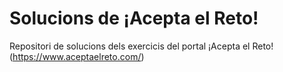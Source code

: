 # Solucions de ¡Acepta el Reto!

Repositori de solucions dels exercicis del portal ¡Acepta el Reto! (https://www.aceptaelreto.com/)
